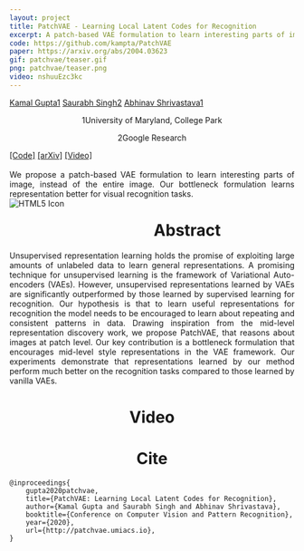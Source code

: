 ```yaml
---
layout: project
title: PatchVAE - Learning Local Latent Codes for Recognition
excerpt: A patch-based VAE formulation to learn interesting parts of image, instead of the entire image. Our bottleneck formulation learns representation better for visual recognition tasks
code: https://github.com/kampta/PatchVAE
paper: https://arxiv.org/abs/2004.03623
gif: patchvae/teaser.gif
png: patchvae/teaser.png
video: nshuuEzc3kc
---
```


  <div class="container">
  <nav_justify>
  <a href="https://kampta.github.io">Kamal Gupta<span class="sup">1</span></a>
  <a href="https://research.google/people/SaurabhSingh">Saurabh Singh<span class="sup">2</span></a>
  <a href="http://abhinavsh.info">Abhinav Shrivastava<span class="sup">1</span></a>
  </nav_justify>
  </div>
  
  <div class="container" align="center">
  <p><span class="sup">1</span>University of Maryland, College Park</p>
  <p><span class="sup">2</span>Google Research</p>
  </div>
  
  <div class="container">
  <nav_justify>
  <a href="{{ page.code }}">[Code]</a>
  <a href="{{ page.paper }}">[arXiv]</a>
  <a href="https://www.youtube.com/watch?v={{ page.video }}">[Video]</a>
  </nav_justify>
  </div>

  <br/>

  <div align="justify">
    We propose a patch-based VAE formulation to learn interesting parts of image, instead of the entire image. 
    Our bottleneck formulation learns representation better for visual recognition tasks.
  </div>

  <img src="/images/{{ page.png }}" alt="HTML5 Icon" style="float:left;margin-right:2em;margin-bottom:2em;">

  <div align="center">
    <h1>Abstract</h1>
  </div>

  <div align="justify">
    Unsupervised representation learning holds the promise of exploiting large amounts of unlabeled data to learn general representations.
    A promising technique for unsupervised learning is the framework of Variational Auto-encoders (VAEs).
    However, unsupervised representations learned by VAEs are significantly outperformed by those learned by supervised learning for recognition.
    Our hypothesis is that to learn useful representations for recognition the model needs to be encouraged to learn about repeating and consistent patterns in data.
    Drawing inspiration from the mid-level representation discovery work, we propose PatchVAE, that reasons about images at patch level.
    Our key contribution is a bottleneck formulation that encourages mid-level style representations in the VAE framework.
    Our experiments demonstrate that representations learned by our method perform much better on the recognition tasks compared to those learned by vanilla VAEs.
  </div>

  <div align="center">
    <h1>Video</h1>
  </div>
  
  <div class="youtube" id="nshuuEzc3kc"></div>
      
   <div align="center">
    <h1>Cite</h1>
  </div>
  
```
@inproceedings{
    gupta2020patchvae,
    title={PatchVAE: Learning Local Latent Codes for Recognition},
    author={Kamal Gupta and Saurabh Singh and Abhinav Shrivastava},
    booktitle={Conference on Computer Vision and Pattern Recognition},
    year={2020},
    url={http://patchvae.umiacs.io},
}
```
